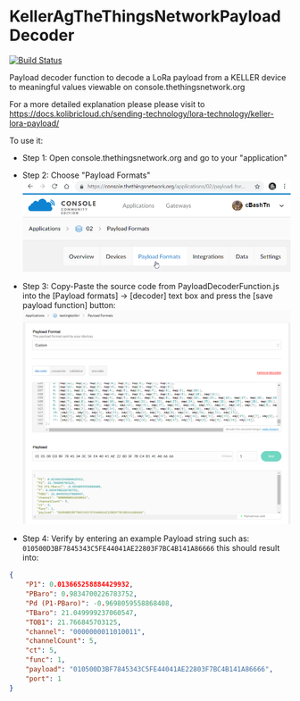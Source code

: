 # KellerAgTheThingsNetworkPayloadDecoder

[![Build Status](https://kellerdruck.visualstudio.com/Keller%20Cloud/_apis/build/status/cBashTN.Kolibri-Cloud-API-daemon-example-with-access-token?branchName=master)](https://kellerdruck.visualstudio.com/Keller%20Cloud/_build/latest?definitionId=35&branchName=master)

Payload decoder function to decode a LoRa payload from a KELLER device to meaningful values viewable on console.thethingsnetwork.org  

For a more detailed explanation please please visit to <https://docs.kolibricloud.ch/sending-technology/lora-technology/keller-lora-payload/>

To use it:

* Step 1: Open console.thethingsnetwork.org and go to your "application"
* Step 2: Choose "Payload Formats"
![alt text](https://raw.githubusercontent.com/KELLERAGfuerDruckmesstechnik/KellerAgTheThingsNetworkPayloadDecoder/master/assets/TheThingsNetworkApplicationPayloadFormat.png "https://console.thethingsnetwork.org/applications/{your_application_name}/payload-formats")

* Step 3: Copy-Paste the source code from PayloadDecoderFunction.js into the [Payload  formats] -> [decoder] text box and press the [save payload function] button:
![alt text](https://raw.githubusercontent.com/KELLERAGfuerDruckmesstechnik/KellerAgTheThingsNetworkPayloadDecoder/master/assets/ExamplePayloadFunctionInTTN.png "TheThingsNetworkApplicationPayloadFormat.png")
* Step 4: Verify by entering an example Payload string such as: ```010500D3BF7845343C5FE44041AE22803F7BC4B141A86666```
this should result into:

```json
{
    "P1": 0.013665258884429932,
    "PBaro": 0.9834700226783752,
    "Pd (P1-PBaro)": -0.9698059558868408,
    "TBaro": 21.049999237060547,
    "TOB1": 21.766845703125,
    "channel": "0000000011010011",
    "channelCount": 5,
    "ct": 5,
    "func": 1,
    "payload": "010500D3BF7845343C5FE44041AE22803F7BC4B141A86666",
    "port": 1
}
```
